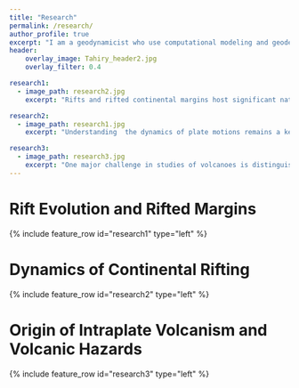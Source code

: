 ```yaml
---
title: "Research"
permalink: /research/
author_profile: true
excerpt: "I am a geodynamicist who use computational modeling and geodetic observation to help us understand how the Earth's lithosphere/crust deform."
header:
    overlay_image: Tahiry_header2.jpg
    overlay_filter: 0.4

research1:
  - image_path: research2.jpg
    excerpt: "Rifts and rifted continental margins host significant natural resources, such as groundwater and geothermal energy, but the distribution of those resources depends on the rift evolution which in turns is controlled various geological factors. I investigate how pre-existing fabrics and inherited structures influenced the present-day rift architecture of the obliquely-rifted Margin in SE Brazil, particularly, the Campos and Santos Basins. To tackle this question, I use time-dependent 3D simulation of continental rifting coupled with landscape evolution model, from initial stage to breakup, of the SE Brazil Margin by incorporating geologic information from plate reconstruction. This state-of-the-art modeling has very high-resolution (< 300 meters)  with up to 400 millions of degrees of freedom (solved on ~1000 of cores) and it is also a 3D rifting model that achieve continental break-up. Results, including active and non-active faults, surface topography, lithospheric/crustal thickness, and surface heat flow, are compared to first order observations and interpreted in terms of the context of two phase rifting (slow orthogonal and fast oblique extension)  in order to shed new light on the dynamics of normal fault networks in space and time."

research2:
  - image_path: research1.jpg
    excerpt: "Understanding  the dynamics of plate motions remains a key challenge in geosciences. It is well established that there are 3 main far-field forces that drive plate motions (1) lithospheric buoyancy forces arising from lateral gradients of gravitational potential energy (GPE) in the lithosphere; (2) mantle tractions or basal drag that arise from viscous coupling between the lithosphere and convective motions within Earth's mantle; and (3)  slab pull forces that arise from the net pull of slabs descending into the mantle. Over the past few decades, geodetic and paleomagnetic observations have been extensively used to infer plate motions (kinematic), while seismic anisotropy (SKS splitting) observations have been used to infer mantle dynamics. Understanding the dynamics of plate motions remains a key challenge in geosciences."

research3:
  - image_path: research3.jpg
    excerpt: "One major challenge in studies of volcanoes is distinguishing between a volcano that will resume eruptive activity in the future (active) and a volcano that will no longer erupt (extinct). Traditionally, scientists considered a volcano is active if it has historically erupted or at least with evidence of past eruptions.  Howeve, other scientist has redefined an active volcano as one with a working magmatic plumbing system which is characterised by the occurrence of volcano-seismic signals, high heat flow, geochemical anomalies in the gas composition of the volcano–hydrothermal system, and deformation of the volcanic edifice. More recent studies have shown that additional criteria such as the occurrence of seismic activities known as Deep Low Frequency (DLF) event) and triggering seismicity due to large distant earthquakes, should be taken into account to diagnose the reawakening of volcanoes. Based on the aforementioned definition of active volcano, the knowledge of the status of the magma plumbing system beneath the Itasy and Ankaratra volcanoes in Madagascar is required to monitor volcanic activity in these regions. Such knowledge can only be achieved by seismic imaging of the underlying magma plumbing system and characterising volcano-seismic signature and volcanic deformation  in those regions."
---
```

# Rift Evolution and Rifted Margins <br>
{% include feature_row id="research1" type="left" %}

# Dynamics of Continental Rifting <br>
{% include feature_row id="research2" type="left" %}

# Origin of Intraplate Volcanism and Volcanic Hazards <br>
{% include feature_row id="research3" type="left" %}
